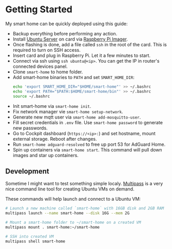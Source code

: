 # Getting Started

My smart home can be quickly deployed using this guide:

- Backup everything before performing any action.
- Install [Ubuntu Server](https://ubuntu.com/download/raspberry-pi) on card via [Raspberry Pi Imager](https://www.raspberrypi.org/software/).
- Once flashing is done, add a file called `ssh` in the root of the card. This is required to turn on SSH access.
- Insert card and plug in Raspberry Pi. Let it a few minutes to start.
- Connect via ssh using `ssh ubuntu@<ip>`. You can get the IP in router's connected devices panel.
- Clone `smart-home` to home folder.
- Add smart-home binaries to `PATH` and set `SMART_HOME_DIR`:
  ```bash
  echo 'export SMART_HOME_DIR="$HOME/smart-home"' >> ~/.bashrc
  echo 'export PATH="$PATH:$HOME/smart-home/bin"' >> ~/.bashrc
  source ~/.bashrc
  ```
- Init smart-home via `smart-home init`.
- Fix network manager vie `smart-home setup-network`.
- Generate new mqtt user via `smart-home add-mosquitto-user`.
- Fill secret credentials in `.env` file. Use `smart-home password` to generate new passwords.
- Go to Cockpit dashboard (`https://<ip>:`) and set hostname, mount external storage. Reboot after changes.
- Run `smart-home adguard-resolved` to free up port 53 for AdGuard Home.
- Spin up containers via `smart-home start`. This command will pull down images and star up containers.

## Development

Sometime I might want to test something simple localy. [Multipass](https://multipass.run/) is a very nice command line tool for creating Ubuntu VMs on demand.

These commands will help launch and connect to a Ubuntu VM:

```sh
# Launch a new machine called `smart-home` with 16GB disk and 2GB RAM
multipass launch --name smart-home --disk 16G --mem 2G

# Mount a smart-home folder to ~/smart-home on a created VM
multipass mount . smart-home:~/smart-home

# SSH into created VM
multipass shell smart-home
```
